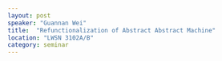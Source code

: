 ```yaml
---
layout: post
speaker: "Guannan Wei"
title:  "Refunctionalization of Abstract Abstract Machine"
location: "LWSN 3102A/B"
category: seminar
---
```

